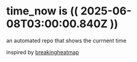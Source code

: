 # time_now is (( 2025-06-08T03:00:00.840Z ))

an automated repo that shows the currnent time

inspired by [breakingheatmap](https://github.com/breakingheatmap/breakingheatmap)